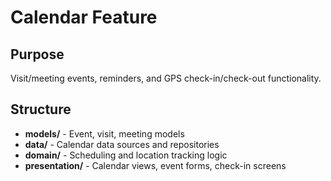 # Calendar Feature

## Purpose
Visit/meeting events, reminders, and GPS check-in/check-out functionality.

## Structure
- **models/** - Event, visit, meeting models
- **data/** - Calendar data sources and repositories
- **domain/** - Scheduling and location tracking logic
- **presentation/** - Calendar views, event forms, check-in screens
